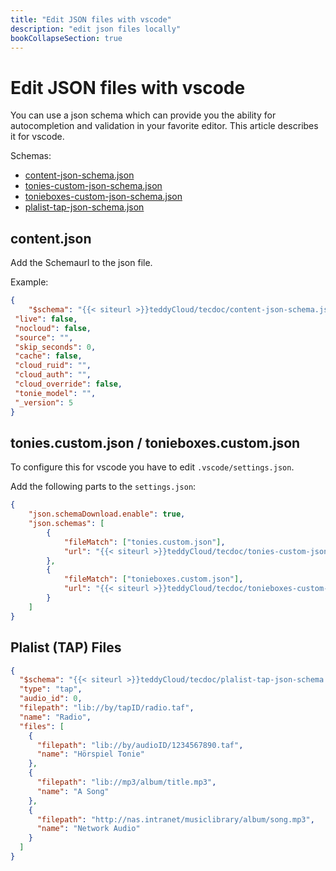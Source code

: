 ```yaml
---
title: "Edit JSON files with vscode"
description: "edit json files locally"
bookCollapseSection: true
---
```


# Edit JSON files with vscode

You can use a json schema which can provide you the ability for autocompletion and validation in your favorite editor. This article describes it for vscode.

Schemas:

* [content-json-schema.json](/teddyCloud/tecdoc/content-json-schema.json)
* [tonies-custom-json-schema.json](/teddyCloud/tecdoc/tonies-custom-json-schema.json)
* [tonieboxes-custom-json-schema.json](/teddyCloud/tecdoc/tonieboxes-custom-json-schema.json)
* [plalist-tap-json-schema.json](/teddyCloud/tecdoc/plalist-tap-json-schema.json)

## content.json

Add the Schemaurl to the json file.

Example:

```json
{
    "$schema": "{{< siteurl >}}teddyCloud/tecdoc/content-json-schema.json",
 "live": false,
 "nocloud": false,
 "source": "",
 "skip_seconds": 0,
 "cache": false,
 "cloud_ruid": "",
 "cloud_auth": "",
 "cloud_override": false,
 "tonie_model": "",
 "_version": 5
}

```

## tonies.custom.json / tonieboxes.custom.json

To configure this for vscode you have to edit `.vscode/settings.json`.

Add the following parts to the `settings.json`:

```json
{
    "json.schemaDownload.enable": true,
    "json.schemas": [
        {
            "fileMatch": ["tonies.custom.json"],
            "url": "{{< siteurl >}}teddyCloud/tecdoc/tonies-custom-json-schema.json"            
        },
        {
            "fileMatch": ["tonieboxes.custom.json"],
            "url": "{{< siteurl >}}teddyCloud/tecdoc/tonieboxes-custom-json-schema.json"
        }
    ]
}
```

## Plalist (TAP) Files

```json
{
  "$schema": "{{< siteurl >}}teddyCloud/tecdoc/plalist-tap-json-schema.json",
  "type": "tap",
  "audio_id": 0,
  "filepath": "lib://by/tapID/radio.taf",
  "name": "Radio",
  "files": [
    {
      "filepath": "lib://by/audioID/1234567890.taf",
      "name": "Hörspiel Tonie"
    },
    {
      "filepath": "lib://mp3/album/title.mp3",
      "name": "A Song"
    },
    {
      "filepath": "http://nas.intranet/musiclibrary/album/song.mp3",
      "name": "Network Audio"
    }
  ]
}
```
